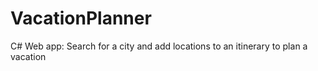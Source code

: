 # VacationPlanner
C# Web app: Search for a city and add locations to an itinerary to plan a vacation
